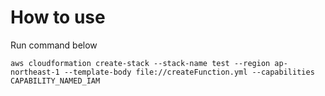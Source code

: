 # How to use

Run command below
```
aws cloudformation create-stack --stack-name test --region ap-northeast-1 --template-body file://createFunction.yml --capabilities CAPABILITY_NAMED_IAM
```
